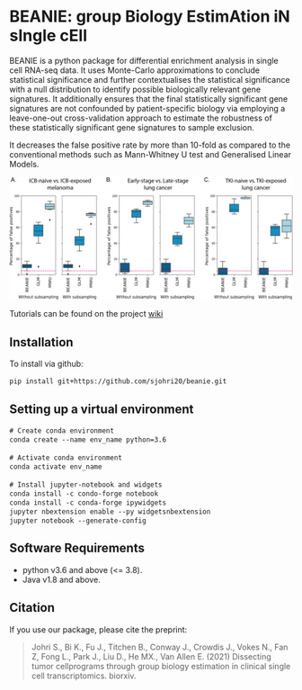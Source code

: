 # BEANIE: group Biology EstimAtion iN sIngle cEll

BEANIE is a python package for differential enrichment analysis in single cell RNA-seq data. It uses Monte-Carlo approximations to conclude statistical significance and further contextualises the statistical significance with a null distribution to identify possible biologically relevant gene signatures. It additionally ensures that the final statistically significant gene signatures are not confounded by patient-specific biology via employing a leave-one-out cross-validation approach to estimate the robustness of these statistically significant gene signatures to sample exclusion.

It decreases the false positive rate by more than 10-fold as compared to the conventional methods such as Mann-Whitney U test and Generalised Linear Models.

![](https://github.com/sjohri20/beanie/blob/main/figs/false_positive.png)

Tutorials can be found on the project [wiki](https://www.github.com/sjohri20/beanie/wiki)

## Installation

To install via github:

```
pip install git+https://github.com/sjohri20/beanie.git
```

## Setting up a virtual environment

```
# Create conda environment
conda create --name env_name python=3.6

# Activate conda environment
conda activate env_name

# Install jupyter-notebook and widgets
conda install -c condo-forge notebook
conda install -c conda-forge ipywidgets
jupyter nbextension enable --py widgetsnbextension
jupyter notebook --generate-config
```

## Software Requirements

- python v3.6 and above (<= 3.8).
- Java v1.8 and above.


## Citation

If you use our package, please cite the preprint: 


>Johri S., Bi K., Fu J., Titchen B., Conway J., Crowdis J., Vokes N., Fan Z, Fong L., Park J., Liu D., He MX., Van Allen E. (2021) Dissecting tumor cellprograms through group biology estimation in clinical single cell transcriptomics. biorxiv.
